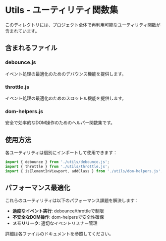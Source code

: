 # Utils - ユーティリティ関数集

このディレクトリには、プロジェクト全体で再利用可能なユーティリティ関数が含まれています。

## 含まれるファイル

### debounce.js
イベント処理の最適化のためのデバウンス機能を提供します。

### throttle.js
イベント処理の最適化のためのスロットル機能を提供します。

### dom-helpers.js
安全で効率的なDOM操作のためのヘルパー関数集です。

## 使用方法

各ユーティリティは個別にインポートして使用できます：

```javascript
import { debounce } from './utils/debounce.js';
import { throttle } from './utils/throttle.js';
import { isElementInViewport, addClass } from './utils/dom-helpers.js';
```

## パフォーマンス最適化

これらのユーティリティは以下のパフォーマンス課題を解決します：

- **過度なイベント実行**: debounce/throttleで制限
- **不安全なDOM操作**: dom-helpersで安全性確保
- **メモリリーク**: 適切なイベントリスナー管理

詳細は各ファイルのドキュメントを参照してください。